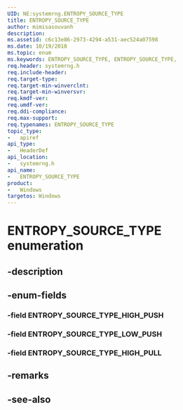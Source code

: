 ```yaml
---
UID: NE:systemrng.ENTROPY_SOURCE_TYPE
title: ENTROPY_SOURCE_TYPE
author: mimisasouvanh
description: 
ms.assetid: c6c13e86-2973-4294-a531-aec524a07598
ms.date: 10/19/2018
ms.topic: enum
ms.keywords: ENTROPY_SOURCE_TYPE, ENTROPY_SOURCE_TYPE, 
req.header: systemrng.h
req.include-header:
req.target-type:
req.target-min-winverclnt:
req.target-min-winversvr:
req.kmdf-ver:
req.umdf-ver:
req.ddi-compliance:
req.max-support:
req.typenames: ENTROPY_SOURCE_TYPE
topic_type: 
-	apiref
api_type: 
-	HeaderDef
api_location: 
-	systemrng.h
api_name: 
-	ENTROPY_SOURCE_TYPE
product:
-	Windows
targetos: Windows
---
```


# ENTROPY_SOURCE_TYPE enumeration

## -description



## -enum-fields

### -field ENTROPY_SOURCE_TYPE_HIGH_PUSH 
### -field ENTROPY_SOURCE_TYPE_LOW_PUSH 
### -field ENTROPY_SOURCE_TYPE_HIGH_PULL 

## -remarks

## -see-also

